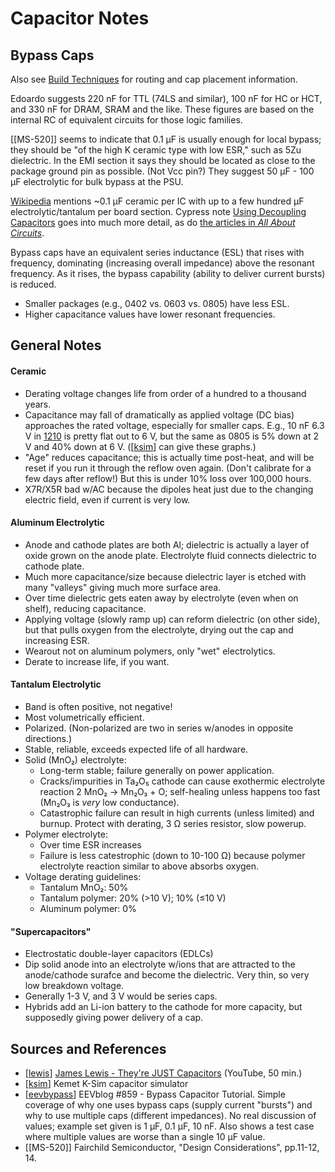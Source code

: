 Capacitor Notes
===============

Bypass Caps
-----------

Also see [Build Techniques](tools/build-tech.md) for routing and cap
placement information.

Edoardo suggests 220 nF for TTL (74LS and similar), 100 nF for HC or HCT,
and 330 nF for DRAM, SRAM and the like. These figures are based on the
internal RC of equivalent circuits for those logic families.

[[MS-520]] seems to indicate that 0.1 μF is usually enough for local
bypass; they should be "of the high K ceramic type with low ESR," such as
5Zu dielectric. In the EMI section it says they should be located as close
to the package ground pin as possible. (Not Vcc pin?) They suggest 50 μF -
100 μF electrolytic for bulk bypass at the PSU.

[Wikipedia][wp-decoup-cap] mentions ~0.1 μF ceramic per IC with up to a few
hundred μF electrolytic/tantalum per board section. Cypress note [Using
Decoupling Capacitors][cypress-decoup] goes into much more detail, as do
[the articles in _All About Circuits_][aac].

Bypass caps have an equivalent series inductance (ESL) that rises with
frequency, dominating (increasing overall impedance) above the
resonant frequency. As it rises, the bypass capability (ability to
deliver current bursts) is reduced.
- Smaller packages (e.g., 0402 vs. 0603 vs. 0805) have less ESL.
- Higher capacitance values have lower resonant frequencies.


General Notes
-------------

#### Ceramic

- Derating voltage changes life from order of a hundred to a thousand
  years.
- Capacitance may fall of dramatically as applied voltage (DC bias)
  approaches the rated voltage, especially for smaller caps. E.g., 10
  nF 6.3 V in [1210] is pretty flat out to 6 V, but the same as 0805
  is 5% down at 2 V and 40% down at 6 V. ([[ksim]] can give these
  graphs.)
- "Age" reduces capacitance; this is actually time post-heat, and will
  be reset if you run it through the reflow oven again. (Don't
  calibrate for a few days after reflow!) But this is under 10% loss
  over 100,000 hours.
- X7R/X5R bad w/AC because the dipoles heat just due to the changing
  electric field, even if current is very low.

#### Aluminum Electrolytic

- Anode and cathode plates are both Al; dielectric is actually a layer
  of oxide grown on the anode plate. Electrolyte fluid connects
  dielectric to cathode plate.
- Much more capacitance/size because dielectric layer is etched with
  many "valleys" giving much more surface area.
- Over time dielectric gets eaten away by electrolyte (even when on
  shelf), reducing capacitance.
- Applying voltage (slowly ramp up) can reform dielectric (on other
  side), but that pulls oxygen from the electrolyte, drying out the
  cap and increasing ESR.
- Wearout not on aluminum polymers, only "wet" electrolytics.
- Derate to increase life, if you want.

#### Tantalum Electrolytic

- Band is often positive, not negative!
- Most volumetrically efficient.
- Polarized. (Non-polarized are two in series w/anodes in opposite
  directions.)
- Stable, reliable, exceeds expected life of all hardware.
- Solid (MnO₂) electrolyte:
  - Long-term stable; failure generally on power application.
  - Cracks/impurities in Ta₂O₅ cathode can cause exothermic
    electrolyte reaction 2 MnO₂ → Mn₂O₃ + O; self-healing unless
    happens too fast (Mn₂O₃ is _very_ low conductance).
  - Catastrophic failure can result in high currents (unless limited)
    and burnup. Protect with derating, 3 Ω series resistor, slow powerup.
- Polymer electrolyte:
  - Over time ESR increases
  - Failure is less catestrophic (down to 10-100 Ω) because polymer
    electrolyte reaction similar to above absorbs oxygen.
- Voltage derating guidelines:
  - Tantalum MnO₂: 50%
  - Tantalum polymer: 20% (>10 V); 10% (≤10 V)
  - Aluminum polymer: 0%

#### "Supercapacitors"

- Electrostatic double-layer capacitors (EDLCs)
- Dip solid anode into an electrolyte w/ions that are attracted to the
  anode/cathode surafce and become the dielectric. Very thin, so very
  low breakdown voltage.
- Generally 1-3 V, and 3 V would be series caps.
- Hybrids add an Li-ion battery to the cathode for more capacity, but
  supposedly giving power delivery of a cap.


Sources and References
----------------------

- [[lewis]] [James Lewis - They're JUST Capacitors][lewis] (YouTube, 50 min.)
- [[ksim]] Kemet K-Sim capacitor simulator
- [[eevbypass]] EEVblog #859 - Bypass Capacitor Tutorial. Simple coverage
  of why one uses bypass caps (supply current "bursts") and why to use
  multiple caps (different impedances). No real discussion of values;
  example set given is 1 μF, 0.1 μF, 10 nF. Also shows a test case
  where multiple values are worse than a single 10 μF value.
- [[MS-520]] Fairchild Semiconductor, "Design Considerations", pp.11-12, 14.



<!-------------------------------------------------------------------->
[1210]: https://en.wikipedia.org/wiki/Surface-mount_technology#Packages
[aac]: https://www.allaboutcircuits.com/technical-articles/clean-power-for-every-ic-part-1-understanding-bypass-capacitors
[cypress-decoup]: http://www.cypress.com/file/135716/download
[eevbypass]: https://www.youtube.com/watch?v=BcJ6UdDx1vg
[ksim]: http://ksim.kemet.com/
[lewis]: https://www.youtube.com/watch?v=ZAbOHFYRFGg
[wp-decoup-cap]: https://en.wikipedia.org/wiki/Decoupling_capacitor
